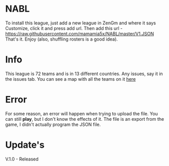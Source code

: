 # NABL
To install this league, just add a new league in ZenGm and where it says Customize, click it and press add url. Then add this url - https://raw.githubusercontent.com/mamamia5x/NABL/master/V1.JSON  
That's it. Enjoy (also, shuffling rosters is a good idea).  

# Info
This league is 72 teams and is in 13 different countries. Any issues, say it in the issues tab.
You can see a map with all the teams on it [here](https://drive.google.com/open?id=1ahRyz2DOTRZCVM2ZDE-fDRvoY4tZre7F&usp=sharing)  

# Error
For some reason, an error will happen when trying to upload the file. You can still **play**, but I don't know the effects of it. The file is an export from the game, I didn't actually program the JSON file. 

# Update's
V.1.0 - Released
